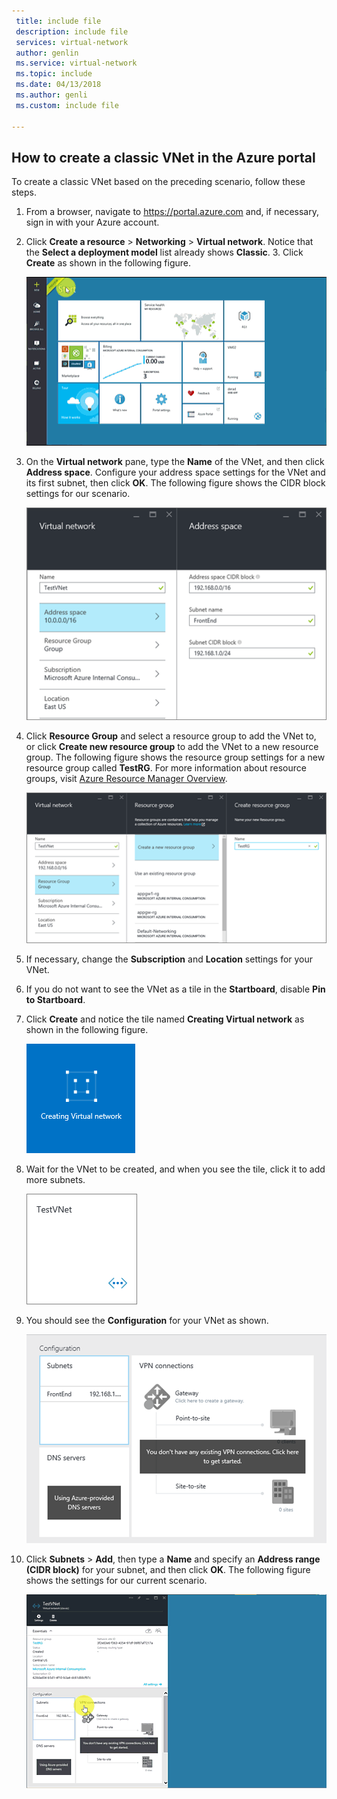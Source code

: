 ```yaml
---
 title: include file
 description: include file
 services: virtual-network
 author: genlin
 ms.service: virtual-network
 ms.topic: include
 ms.date: 04/13/2018
 ms.author: genli
 ms.custom: include file

---
```


## How to create a classic VNet in the Azure portal
To create a classic VNet based on the preceding scenario, follow these steps.

1. From a browser, navigate to https://portal.azure.com and, if necessary, sign in with your Azure account.
2. Click **Create a resource** > **Networking** > **Virtual network**. Notice that the **Select a deployment model** list already shows **Classic**. 3. Click **Create** as shown in the following figure.
   
    ![Create VNet in Azure portal](./media/virtual-networks-create-vnet-classic-pportal-include/vnet-create-pportal-figure1.gif)
4. On the **Virtual network** pane, type the **Name** of the VNet, and then click **Address space**. Configure your address space settings for the VNet and its first subnet, then click **OK**. The following figure shows the CIDR block settings for our scenario.
   
    ![Address space pane](./media/virtual-networks-create-vnet-classic-pportal-include/vnet-create-pportal-figure2.png)
5. Click **Resource Group** and select a resource group to add the VNet to, or click **Create new resource group** to add the VNet to a new resource group. The following figure shows the resource group settings for a new resource group called **TestRG**. For more information about resource groups, visit [Azure Resource Manager Overview](../articles/azure-resource-manager/management/overview.md#resource-groups).
   
    ![Create resource group pane](./media/virtual-networks-create-vnet-classic-pportal-include/vnet-create-pportal-figure3.png)
6. If necessary, change the **Subscription** and **Location** settings for your VNet. 
7. If you do not want to see the VNet as a tile in the **Startboard**, disable **Pin to Startboard**. 
8. Click **Create** and notice the tile named **Creating Virtual network** as shown in the following figure.
   
    ![Create VNet in portal](./media/virtual-networks-create-vnet-classic-pportal-include/vnet-create-pportal-figure4.png)
9. Wait for the VNet to be created, and when you see the tile, click it to add more subnets.
   
    ![Create VNet in portal](./media/virtual-networks-create-vnet-classic-pportal-include/vnet-create-pportal-figure5.png)
10. You should see the **Configuration** for your VNet as shown. 
   
    ![Create VNet in portal](./media/virtual-networks-create-vnet-classic-pportal-include/vnet-create-pportal-figure6.png)
11. Click **Subnets** > **Add**, then type a **Name** and specify an **Address range (CIDR block)** for your subnet, and then click **OK**. The following figure shows the settings for our current scenario.
    
    ![Create VNet in Azure portal](./media/virtual-networks-create-vnet-classic-pportal-include/vnet-create-pportal-figure7.gif)

